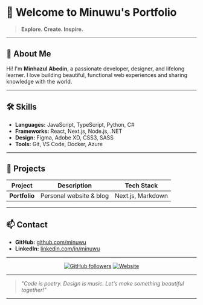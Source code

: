 # 🌟 Welcome to Minuwu's Portfolio

> **Explore. Create. Inspire.**

---

## 🚀 About Me

Hi! I'm **Minhazul Abedin**, a passionate developer, designer, and lifelong learner. I love building beautiful, functional web experiences and sharing knowledge with the world.

---

## 🛠️ Skills

- **Languages:** JavaScript, TypeScript, Python, C#
- **Frameworks:** React, Next.js, Node.js, .NET
- **Design:** Figma, Adobe XD, CSS3, SASS
- **Tools:** Git, VS Code, Docker, Azure

---

## 📂 Projects

| Project        | Description                                      | Tech Stack           |
|----------------|--------------------------------------------------|----------------------|
| **Portfolio**  | Personal website & blog                          | Next.js, Markdown    |

<!-- ---

## ✨ Featured Work

<div align="center">
  <img src="assets/portfolio-screenshot.png" alt="Portfolio Screenshot" width="70%" style="border-radius: 12px; box-shadow: 0 4px 24px #0002;">
</div> -->

---

## 📫 Contact

- **GitHub:** [github.com/minuwu](https://github.com/minuwu)
- **LinkedIn:** [linkedin.com/in/minuwu](https://linkedin.com/in/minuwu)

---

<div align="center">

[![GitHub followers](https://img.shields.io/github/followers/minuwu?style=social)](https://github.com/minuwu)
[![Website](https://img.shields.io/website?url=https%3A%2F%2Fminuwu.github.io)](https://minuwu.github.io)

</div>

---

> _"Code is poetry. Design is music. Let's make something beautiful together!"_

---